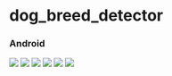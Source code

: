 # dog_breed_detector



### Android
![](https://github.com/chirag-goel360/dog_breed_detector/blob/main/android1.jpg)
![](https://github.com/chirag-goel360/dog_breed_detector/blob/main/android2.jpg)
![](https://github.com/chirag-goel360/dog_breed_detector/blob/main/android3.jpg)
![](https://github.com/chirag-goel360/dog_breed_detector/blob/main/android4.jpg)
![](https://github.com/chirag-goel360/dog_breed_detector/blob/main/android5.jpg)
![](https://github.com/chirag-goel360/dog_breed_detector/blob/main/android6.jpg)
